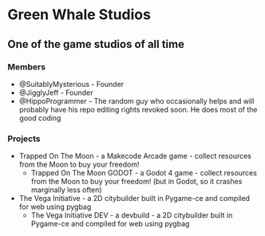 # Green Whale Studios
## One of the game studios of all time
### Members
* @SuitablyMysterious - Founder
* @JigglyJeff - Founder
* @HippoProgrammer - The random guy who occasionally helps and will probably have his repo editing rights revoked soon. He does most of the good coding
### Projects
* Trapped On The Moon - a Makecode Arcade game - collect resources from the Moon to buy your freedom!
  * Trapped On The Moon GODOT - a Godot 4 game - collect resources from the Moon to buy your freedom! (but in Godot, so it crashes marginally less often)
* The Vega Initiative - a 2D citybuilder built in Pygame-ce and compiled for web using pygbag
  * The Vega Initiative DEV - a devbuild - a 2D citybuilder built in Pygame-ce and compiled for web using pygbag

